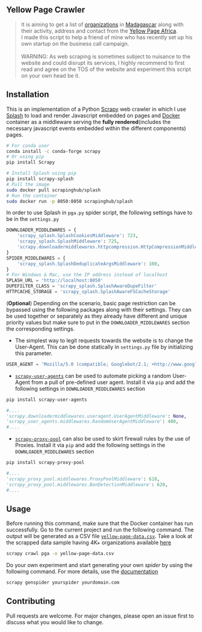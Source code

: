 ## Yellow Page Crawler
 
> It is aiming to get a list of [organizations](https://github.com/naivomah3/yellowpage-harvesting/blob/master/yellow-page-data.csv) in [Madagascar](https://www.yellowpagesofafrica.com/country/madagascar/) along with their activity, address and contact from the [Yellow Page Africa](https://www.yellowpagesofafrica.com/). \
> I made this script to help a friend of mine who has recently set up his own startup on the business call campaign. \
\
> WARNING: 
> As web scraping is sometimes subject to nuisance to the website and could disrupt its services, I highly recommend to first read and agree on the TOS of the website and experiment this script on your own head be it. 


## Installation

This is an implementation of a Python [Scrapy](https://scrapy.org/) web crawler in which I use [Splash](https://splash.readthedocs.io/en/stable/index.html) to load and render Javascript embedded on pages and [Docker](https://www.docker.com/) container as a middleware serving the **fully rendered**(includes the necessary javascript events embedded within the different components) pages. 


```bash
# For conda user 
conda install -c conda-forge scrapy
# Or using pip 
pip install Scrapy

# Install Splash using pip 
pip install scrapy-splash
# Pull the image 
sudo docker pull scrapinghub/splash
# Run the container
sudo docker run -p 8050:8050 scrapinghub/splash
```
In order to use Splash in `pga.py` spider script, the following settings have to be in the `settings.py`
```python
DOWNLOADER_MIDDLEWARES = {
    'scrapy_splash.SplashCookiesMiddleware': 723,
    'scrapy_splash.SplashMiddleware': 725,
    'scrapy.downloadermiddlewares.httpcompression.HttpCompressionMiddleware': 810,
}
SPIDER_MIDDLEWARES = {
    'scrapy_splash.SplashDeduplicateArgsMiddleware': 100,
}
# For Windows & Mac, use the IP address instead of localhost 
SPLASH_URL = 'http://localhost:8050' 
DUPEFILTER_CLASS = 'scrapy_splash.SplashAwareDupeFilter'
HTTPCACHE_STORAGE = 'scrapy_splash.SplashAwareFSCacheStorage'
```

(**Optional**) Depending on the scenario, basic page restriction can be bypassed using the following packages along with their settings. They can be used together or separately as they already have different and unique priority values but make sure to put in the `DOWNLOADER_MIDDLEWARES` section the corresponding settings. 

- The simplest way to legit requests towards the website is to change the User-Agent. This can be done statically in `settings.py` file by initializing this parameter. 
```python 
USER_AGENT = 'Mozilla/5.0 (compatible; Googlebot/2.1; +http://www.google.com/bot.html)'
```

- [`scrapy-user-agents`](https://pypi.org/project/scrapy-fake-useragent/) can be used to automate picking a random User-Agent from a pull of pre-defined user agent. Install it via `pip` and add the following settings in `DOWNLOADER_MIDDLEWARES` section
```bash 
pip install scrapy-user-agents
```
```python
#....
'scrapy.downloadermiddlewares.useragent.UserAgentMiddleware': None,
'scrapy_user_agents.middlewares.RandomUserAgentMiddleware': 400,
#....
```

- [`scrapy-proxy-pool`](https://pypi.org/project/scrapy-proxy-pool/) can also be used to skirt firewall rules by the use of Proxies. Install it via `pip` and add the following settings in the `DOWNLOADER_MIDDLEWARES` section
```bash 
pip install scrapy-proxy-pool
```
```python
#....
'scrapy_proxy_pool.middlewares.ProxyPoolMiddleware': 610,
'scrapy_proxy_pool.middlewares.BanDetectionMiddleware': 620,
#....
```
## Usage 
Before running this command, make sure that the Docker container has run successfully. Go to the current project and run the following command. The output will be generated as a CSV file  [`yellow-page-data.csv`](https://github.com/naivomah3/yellowpage-harvesting/blob/master/yellow-page-data.csv). 
Take a look at the scrapped data sample having 4K+ organizations available [here](https://github.com/naivomah3/yellowpage-harvesting/blob/master/yellow-page-data.csv)
```bash
scrapy crawl pga -o yellow-page-data.csv
```
Do your own experiment and start generating your own *spider* by using the following command. For more details, use the [documentation](https://docs.scrapy.org/en/latest/topics/commands.html)
```bash
scrapy genspider yourspider yourdomain.com
```


## Contributing
Pull requests are welcome. For major changes, please open an issue first to discuss what you would like to change.
